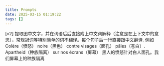 ```yaml
---
title: Prompts
date: 2025-03-15 01:19:22
tags: []
---
```

[v2]
提取图中文字，并在词语后后直接附上中文词解释（注意是在上下文中的意思），常规冠词等特别简单的词不翻译。每个句子后一行直接跟中文翻译. 例如 Colère（愤怒） noire（黑色） contre visages（面孔） pâles（苍白）. Apartheid（种族隔离） sur nos écrans（屏幕） 黑人的愤怒针对白人面孔。我们屏幕上的种族隔离
